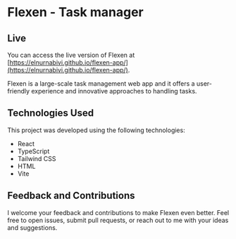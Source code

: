# Flexen - Task manager

## Live

You can access the live version of Flexen at [https://elnurnabivi.github.io/flexen-app/](https://elnurnabivi.github.io/flexen-app/).

Flexen is a large-scale task management web app and it offers a user-friendly experience and innovative approaches to handling tasks.

## Technologies Used

This project was developed using the following technologies:

- React
- TypeScript
- Tailwind CSS
- HTML
- Vite

## Feedback and Contributions

I welcome your feedback and contributions to make Flexen even better. Feel free to open issues, submit pull requests, or reach out to me with your ideas and suggestions.
